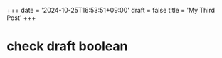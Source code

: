+++
date = '2024-10-25T16:53:51+09:00'
draft = false
title = 'My Third Post'
+++

# check draft boolean